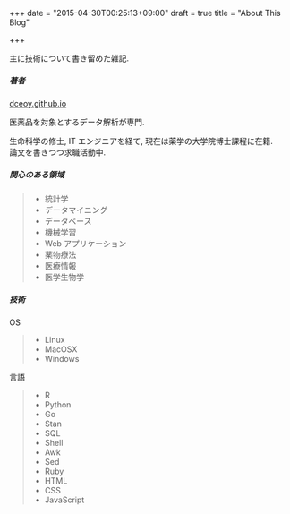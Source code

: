 +++
date = "2015-04-30T00:25:13+09:00"
draft = true
title = "About This Blog"

+++

主に技術について書き留めた雑記.

##### 著者

[dceoy.github.io](http://dceoy.github.io/)

医薬品を対象とするデータ解析が専門.

生命科学の修士, IT エンジニアを経て, 現在は薬学の大学院博士課程に在籍.  
論文を書きつつ求職活動中.

##### 関心のある領域

> - 統計学
> - データマイニング
> - データベース
> - 機械学習
> - Web アプリケーション
> - 薬物療法
> - 医療情報
> - 医学生物学

##### 技術

OS

> - Linux
> - MacOSX
> - Windows

言語

> - R
> - Python
> - Go
> - Stan
> - SQL
> - Shell
> - Awk
> - Sed
> - Ruby
> - HTML
> - CSS
> - JavaScript


<script>
  amzn_assoc_default_search_key = "data analysis";
</script>
